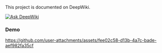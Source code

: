 This project is documented on DeepWiki.

[![Ask DeepWiki](https://deepwiki.com/badge.svg)](https://deepwiki.com/anpa6841/vSwitch)

### Demo

https://github.com/user-attachments/assets/fee02c58-d13b-4a7c-bade-aef982fa35cf

